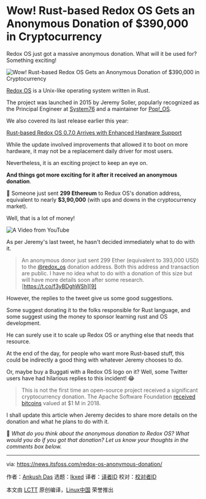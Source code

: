 [#]: subject: "Wow! Rust-based Redox OS Gets an Anonymous Donation of $390,000 in Cryptocurrency"
[#]: via: "https://news.itsfoss.com/redox-os-anonymous-donation/"
[#]: author: "Ankush Das https://news.itsfoss.com/author/ankush/"
[#]: collector: "lkxed"
[#]: translator: "littlebirdnest"
[#]: reviewer: " "
[#]: publisher: " "
[#]: url: " "

Wow! Rust-based Redox OS Gets an Anonymous Donation of $390,000 in Cryptocurrency
======
Redox OS just got a massive anonymous donation. What will it be used for? Something exciting!

![Wow! Rust-based Redox OS Gets an Anonymous Donation of $390,000 in Cryptocurrency][1]

[Redox OS][2] is a Unix-like operating system written in Rust.

The project was launched in 2015 by Jeremy Soller, popularly recognized as the Principal Engineer at [System76][3] and a maintainer for [Pop!_OS][4].

We also covered its last release earlier this year:

[Rust-based Redox OS 0.7.0 Arrives with Enhanced Hardware Support][5]

While the update involved improvements that allowed it to boot on more hardware, it may not be a replacement daily driver for most users.

Nevertheless, it is an exciting project to keep an eye on.

**And things got more exciting for it after it received an anonymous donation**.

🤯 Someone just sent **299 Ethereum** to Redux OS's donation address, equivalent to nearly **$3,90,000** (with ups and downs in the cryptocurrency market).

Well, that is a lot of money!

![A Video from YouTube][7]

As per Jeremy's last tweet, he hasn't decided immediately what to do with it.

> An anonymous donor just sent 299 Ether (equivalent to 393,000 USD) to the [@redox_os][8] donation address. Both this address and transaction are public. I have no idea what to do with a donation of this size but will have more details soon after some research.[https://t.co/f3yBDghWSh][9]

However, the replies to the tweet give us some good suggestions.

Some suggest donating it to the folks responsible for Rust language, and some suggest using the money to sponsor learning rust and OS development.

He can surely use it to scale up Redox OS or anything else that needs that resource.

At the end of the day, for people who want more Rust-based stuff, this could be indirectly a good thing with whatever Jeremy chooses to do.

Or, maybe buy a Buggati with a Redox OS logo on it? Well, some Twitter users have had hilarious replies to this incident! 😂

>  This is not the first time an open-source project received a significant cryptocurrency donation. The Apache Software Foundation [received bitcoins][13] valued at $1 M in 2018.

I shall update this article when Jeremy decides to share more details on the donation and what he plans to do with it.

💬 *What do you think about the anonymous donation to Redox OS? What would you do if you got that donation? Let us know your thoughts in the comments box below.*

--------------------------------------------------------------------------------

via: https://news.itsfoss.com/redox-os-anonymous-donation/

作者：[Ankush Das][a]
选题：[lkxed][b]
译者：[译者ID](https://github.com/译者ID)
校对：[校对者ID](https://github.com/校对者ID)

本文由 [LCTT](https://github.com/LCTT/TranslateProject) 原创编译，[Linux中国](https://linux.cn/) 荣誉推出

[a]: https://news.itsfoss.com/author/ankush/
[b]: https://github.com/lkxed
[1]: https://news.itsfoss.com/content/images/size/w1200/2022/09/donor-sends-ether-to-redux-os.png
[2]: https://www.redox-os.org/
[3]: https://system76.com/
[4]: https://pop.system76.com/
[5]: https://news.itsfoss.com/redox-os-0-7-0-release/
[7]: https://tenor.com/embed/17544086
[8]: https://twitter.com/redox_os?ref_src=twsrc%5Etfw
[9]: https://t.co/f3yBDghWSh
[13]: https://news.apache.org/foundation/entry/the-apache-software-foundation-receives
